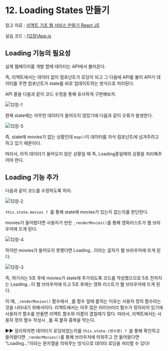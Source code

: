 # 12. Loading States 만들기

참고 자료 : 
[리액트 기초 웹 서비스 만들기 React JS](https://www.youtube.com/watch?v=sM2p1EqTlw4&list=PL7jH19IHhOLOFTVD4R8FeZWkwpVi8-9Fv)

실습 코드 : [(12장)App.js](https://github.com/Se-Hun/WebStudy/tree/master/React.js/code)

## Loading 기능의 필요성

실제 웹페이지를 개발 할때 데이터는 API에서 불러온다.

즉, 리액트에서는 데이터 없이 컴포넌트가 로딩이 되고 그 다음에 API를 불러 API가 데이터를 주면 컴포넌트가 state를 바로 업데이트하는 방식으로 처리된다.

API 콜을 다음과 같이 코드 수정을 통해 유사하게 구현해보자.

![12장-1](https://github.com/Se-Hun/WebStudy/blob/master/React.js/png/12%EC%9E%A5-1.PNG)

현재 state에는 아무런 데이터가 들어오지 않았기에 다음과 같이 오류가 발생한다.

![12장-5](https://github.com/Se-Hun/WebStudy/blob/master/React.js/png/12%EC%9E%A5-5.PNG)

즉, state에 movies가 없는 상황인데 `map()`이 데이터를 자식 컴포넌트에 넘겨주려고 하고 있기 때문이다.

따라서, 아직 데이터가 들어오지 않은 상황일 때  즉, Loading중일때의 상황을 처리해주어야 한다.

## Loading 기능 추가

다음과 같이 코드를 수정하도록 하자.

![12장-2](https://github.com/Se-Hun/WebStudy/blob/master/React.js/png/12%EC%9E%A5-2.PNG)

`this.state.movies ? `를 통해 state에 movies가 있는지 없는지를 판단한다.

movies가 들어왔다면 사용자가 만든 `_renderMovies()`를 통해 영화리스트가 웹 브라우저에 뜨게 된다.

![12장-4](https://github.com/Se-Hun/WebStudy/blob/master/React.js/png/12%EC%9E%A5-4.PNG)

하지만 movies가 들어오지 못했다면 Loading...이라는 글자가 웹 브라우저에 뜨게 된다.

![12장-3](https://github.com/Se-Hun/WebStudy/blob/master/React.js/png/12%EC%9E%A5-3.PNG)

즉, 여기서는 5초 후에 movies가 state에 추가되도록 코드를 작성했으므로 5초 전까지는 Loading...이 웹 브라우저에 뜨고 5초 후에는 영화 리스트가 웹 브라우저에 뜨게 된다.

이 때, `_renderMovies()` 함수에서 `_`를 함수 앞에 붙히는 이유는 사용자 정의 함수라는 것을 나타내기 위해서이다. 리액트에서는 아주 많은 라이브러리 함수가 정의되어 있기에 사용자가 함수를 만들면 리액트 함수와 이름이 겹칠때가 많다. 따라서, 리액트에서는 사용자 정의 함수 작성시 `_`를 꼭 붙혀 중복을 막는다.

▶▶ 정리하자면 데이터가 로딩되었는지를 `this.state.(변수명) ? `을 통해 확인하고 들어왔다면 `_renderMovies()`를 통해 브라우저에 띄워주고 안 들어왔다면 "Loading..."이라는 문자열을 띄워주는 방식으로 데이터 로딩을 처리할 수 있다!